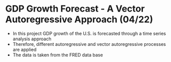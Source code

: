 # GDP Growth Forecast - A Vector Autoregressive Approach (04/22)
- In this project GDP growth of the U.S. is forecasted through a time series analysis approach
- Therefore, different autoregressive and vector autoregressive processes are applied
- The data is taken from the FRED data base

